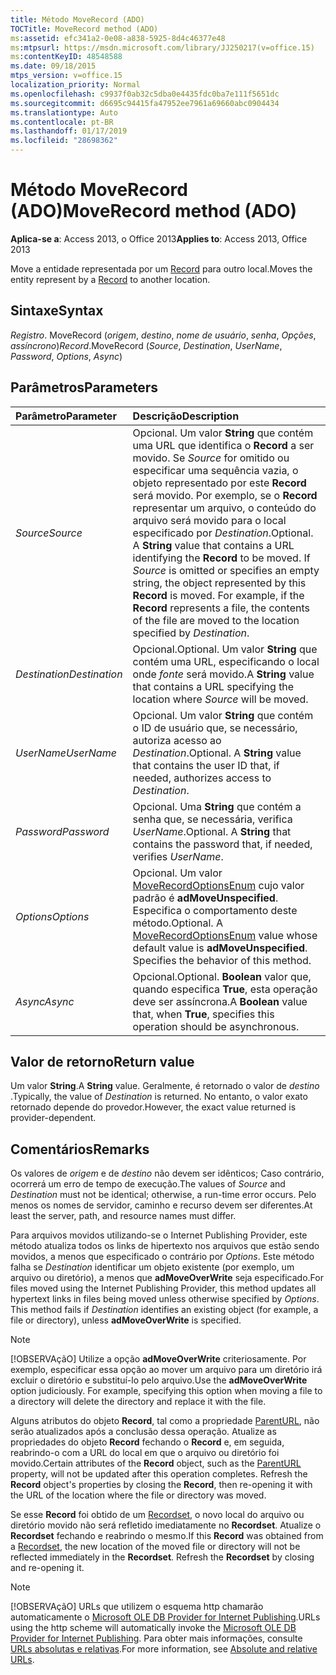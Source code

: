 ```yaml
---
title: Método MoveRecord (ADO)
TOCTitle: MoveRecord method (ADO)
ms:assetid: efc341a2-0e08-a838-5925-8d4c46377e48
ms:mtpsurl: https://msdn.microsoft.com/library/JJ250217(v=office.15)
ms:contentKeyID: 48548588
ms.date: 09/18/2015
mtps_version: v=office.15
localization_priority: Normal
ms.openlocfilehash: c9937f0ab32c5dba0e4435fdc0ba7e111f5651dc
ms.sourcegitcommit: d6695c94415fa47952ee7961a69660abc0904434
ms.translationtype: Auto
ms.contentlocale: pt-BR
ms.lasthandoff: 01/17/2019
ms.locfileid: "28698362"
---
```

# <a name="moverecord-method-ado"></a><span data-ttu-id="61f37-102">Método MoveRecord (ADO)</span><span class="sxs-lookup"><span data-stu-id="61f37-102">MoveRecord method (ADO)</span></span>

<span data-ttu-id="61f37-103">**Aplica-se a**: Access 2013, o Office 2013</span><span class="sxs-lookup"><span data-stu-id="61f37-103">**Applies to**: Access 2013, Office 2013</span></span>
 
<span data-ttu-id="61f37-104">Move a entidade representada por um [Record](record-object-ado.md) para outro local.</span><span class="sxs-lookup"><span data-stu-id="61f37-104">Moves the entity represent by a [Record](record-object-ado.md) to another location.</span></span>

## <a name="syntax"></a><span data-ttu-id="61f37-105">Sintaxe</span><span class="sxs-lookup"><span data-stu-id="61f37-105">Syntax</span></span>

<span data-ttu-id="61f37-106">*Registro*. MoveRecord (*origem*, *destino*, *nome de usuário*, *senha*, *Opções*, *assíncrono*)</span><span class="sxs-lookup"><span data-stu-id="61f37-106">*Record*.MoveRecord (*Source*, *Destination*, *UserName*, *Password*, *Options*, *Async*)</span></span>

## <a name="parameters"></a><span data-ttu-id="61f37-107">Parâmetros</span><span class="sxs-lookup"><span data-stu-id="61f37-107">Parameters</span></span>

|<span data-ttu-id="61f37-108">Parâmetro</span><span class="sxs-lookup"><span data-stu-id="61f37-108">Parameter</span></span>|<span data-ttu-id="61f37-109">Descrição</span><span class="sxs-lookup"><span data-stu-id="61f37-109">Description</span></span>|
|:--------|:----------|
|<span data-ttu-id="61f37-110">*Source*</span><span class="sxs-lookup"><span data-stu-id="61f37-110">*Source*</span></span> |<span data-ttu-id="61f37-p101">Opcional. Um valor **String** que contém uma URL que identifica o **Record** a ser movido. Se *Source* for omitido ou especificar uma sequência vazia, o objeto representado por este **Record** será movido. Por exemplo, se o **Record** representar um arquivo, o conteúdo do arquivo será movido para o local especificado por *Destination*.</span><span class="sxs-lookup"><span data-stu-id="61f37-p101">Optional. A **String** value that contains a URL identifying the **Record** to be moved. If *Source* is omitted or specifies an empty string, the object represented by this **Record** is moved. For example, if the **Record** represents a file, the contents of the file are moved to the location specified by *Destination*.</span></span>|
|<span data-ttu-id="61f37-115">*Destination*</span><span class="sxs-lookup"><span data-stu-id="61f37-115">*Destination*</span></span> |<span data-ttu-id="61f37-116">Opcional.</span><span class="sxs-lookup"><span data-stu-id="61f37-116">Optional.</span></span> <span data-ttu-id="61f37-117">Um valor **String** que contém uma URL, especificando o local onde *fonte* será movido.</span><span class="sxs-lookup"><span data-stu-id="61f37-117">A **String** value that contains a URL specifying the location where *Source* will be moved.</span></span>|
|<span data-ttu-id="61f37-118">*UserName*</span><span class="sxs-lookup"><span data-stu-id="61f37-118">*UserName*</span></span> |<span data-ttu-id="61f37-p103">Opcional. Um valor **String** que contém o ID de usuário que, se necessário, autoriza acesso ao *Destination*.</span><span class="sxs-lookup"><span data-stu-id="61f37-p103">Optional. A **String** value that contains the user ID that, if needed, authorizes access to *Destination*.</span></span>|
|<span data-ttu-id="61f37-121">*Password*</span><span class="sxs-lookup"><span data-stu-id="61f37-121">*Password*</span></span> |<span data-ttu-id="61f37-p104">Opcional. Uma **String** que contém a senha que, se necessária, verifica *UserName*.</span><span class="sxs-lookup"><span data-stu-id="61f37-p104">Optional. A **String** that contains the password that, if needed, verifies *UserName*.</span></span>|
|<span data-ttu-id="61f37-124">*Options*</span><span class="sxs-lookup"><span data-stu-id="61f37-124">*Options*</span></span> |<span data-ttu-id="61f37-p105">Opcional. Um valor [MoveRecordOptionsEnum](moverecordoptionsenum.md) cujo valor padrão é **adMoveUnspecified**. Especifica o comportamento deste método.</span><span class="sxs-lookup"><span data-stu-id="61f37-p105">Optional. A [MoveRecordOptionsEnum](moverecordoptionsenum.md) value whose default value is **adMoveUnspecified**. Specifies the behavior of this method.</span></span>|
|<span data-ttu-id="61f37-128">*Async*</span><span class="sxs-lookup"><span data-stu-id="61f37-128">*Async*</span></span> |<span data-ttu-id="61f37-129">Opcional.</span><span class="sxs-lookup"><span data-stu-id="61f37-129">Optional.</span></span> <span data-ttu-id="61f37-130">**Boolean** valor que, quando especifica **True**, esta operação deve ser assíncrona.</span><span class="sxs-lookup"><span data-stu-id="61f37-130">A **Boolean** value that, when **True**, specifies this operation should be asynchronous.</span></span>|

## <a name="return-value"></a><span data-ttu-id="61f37-131">Valor de retorno</span><span class="sxs-lookup"><span data-stu-id="61f37-131">Return value</span></span>

<span data-ttu-id="61f37-132">Um valor **String**.</span><span class="sxs-lookup"><span data-stu-id="61f37-132">A **String** value.</span></span> <span data-ttu-id="61f37-133">Geralmente, é retornado o valor de *destino* .</span><span class="sxs-lookup"><span data-stu-id="61f37-133">Typically, the value of *Destination* is returned.</span></span> <span data-ttu-id="61f37-134">No entanto, o valor exato retornado depende do provedor.</span><span class="sxs-lookup"><span data-stu-id="61f37-134">However, the exact value returned is provider-dependent.</span></span>

## <a name="remarks"></a><span data-ttu-id="61f37-135">Comentários</span><span class="sxs-lookup"><span data-stu-id="61f37-135">Remarks</span></span>

<span data-ttu-id="61f37-136">Os valores de *origem* e de *destino* não devem ser idênticos; Caso contrário, ocorrerá um erro de tempo de execução.</span><span class="sxs-lookup"><span data-stu-id="61f37-136">The values of *Source* and *Destination* must not be identical; otherwise, a run-time error occurs.</span></span> <span data-ttu-id="61f37-137">Pelo menos os nomes de servidor, caminho e recurso devem ser diferentes.</span><span class="sxs-lookup"><span data-stu-id="61f37-137">At least the server, path, and resource names must differ.</span></span>

<span data-ttu-id="61f37-p109">Para arquivos movidos utilizando-se o Internet Publishing Provider, este método atualiza todos os links de hipertexto nos arquivos que estão sendo movidos, a menos que especificado o contrário por *Options*. Este método falha se *Destination* identificar um objeto existente (por exemplo, um arquivo ou diretório), a menos que **adMoveOverWrite** seja especificado.</span><span class="sxs-lookup"><span data-stu-id="61f37-p109">For files moved using the Internet Publishing Provider, this method updates all hypertext links in files being moved unless otherwise specified by *Options*. This method fails if *Destination* identifies an existing object (for example, a file or directory), unless **adMoveOverWrite** is specified.</span></span>

> [!NOTE]
> <span data-ttu-id="61f37-p110">[!OBSERVAçãO] Utilize a opção **adMoveOverWrite** criteriosamente. Por exemplo, especificar essa opção ao mover um arquivo para um diretório irá excluir o diretório e substituí-lo pelo arquivo.</span><span class="sxs-lookup"><span data-stu-id="61f37-p110">Use the **adMoveOverWrite** option judiciously. For example, specifying this option when moving a file to a directory will delete the directory and replace it with the file.</span></span>

<span data-ttu-id="61f37-p111">Alguns atributos do objeto **Record**, tal como a propriedade [ParentURL](parenturl-property-ado.md), não serão atualizados após a conclusão dessa operação. Atualize as propriedades do objeto **Record** fechando o **Record** e, em seguida, reabrindo-o com a URL do local em que o arquivo ou diretório foi movido.</span><span class="sxs-lookup"><span data-stu-id="61f37-p111">Certain attributes of the **Record** object, such as the [ParentURL](parenturl-property-ado.md) property, will not be updated after this operation completes. Refresh the **Record** object's properties by closing the **Record**, then re-opening it with the URL of the location where the file or directory was moved.</span></span>

<span data-ttu-id="61f37-p112">Se esse **Record** foi obtido de um [Recordset](recordset-object-ado.md), o novo local do arquivo ou diretório movido não será refletido imediatamente no **Recordset**. Atualize o **Recordset** fechando e reabrindo o mesmo.</span><span class="sxs-lookup"><span data-stu-id="61f37-p112">If this **Record** was obtained from a [Recordset](recordset-object-ado.md), the new location of the moved file or directory will not be reflected immediately in the **Recordset**. Refresh the **Recordset** by closing and re-opening it.</span></span>

> [!NOTE]
> <span data-ttu-id="61f37-146">[!OBSERVAçãO] URLs que utilizem o esquema http chamarão automaticamente o [Microsoft OLE DB Provider for Internet Publishing](microsoft-ole-db-provider-for-internet-publishing.md).</span><span class="sxs-lookup"><span data-stu-id="61f37-146">URLs using the http scheme will automatically invoke the [Microsoft OLE DB Provider for Internet Publishing](microsoft-ole-db-provider-for-internet-publishing.md).</span></span> <span data-ttu-id="61f37-147">Para obter mais informações, consulte [URLs absolutas e relativas](absolute-and-relative-urls.md).</span><span class="sxs-lookup"><span data-stu-id="61f37-147">For more information, see [Absolute and relative URLs](absolute-and-relative-urls.md).</span></span>



